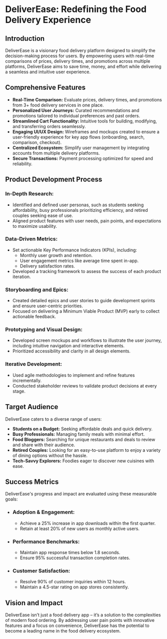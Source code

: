 # DeliverEase: Redefining the Food Delivery Experience

## Introduction
DeliverEase is a visionary food delivery platform designed to simplify the decision-making process for users. By empowering users with real-time comparisons of prices, delivery times, and promotions across multiple platforms, DeliverEase aims to save time, money, and effort while delivering a seamless and intuitive user experience.

## Comprehensive Features
- **Real-Time Comparison:** Evaluate prices, delivery times, and promotions from 3+ food delivery services in one place.
- **Personalized User Journeys:** Curated recommendations and promotions tailored to individual preferences and past orders.
- **Streamlined Cart Functionality:** Intuitive tools for building, modifying, and transferring orders seamlessly.
- **Engaging UI/UX Design:** Wireframes and mockups created to ensure a user-friendly experience for key app flows (onboarding, search, comparison, checkout).
- **Centralized Ecosystem:** Simplify user management by integrating accounts from multiple delivery platforms.
- **Secure Transactions:** Payment processing optimized for speed and reliability.

## Product Development Process
### In-Depth Research:
- Identified and defined user personas, such as students seeking affordability, busy professionals prioritizing efficiency, and retired couples seeking ease of use.
- Aligned product features with user needs, pain points, and expectations to maximize usability.
### Data-Driven Metrics:
- Set actionable Key Performance Indicators (KPIs), including:
  - Monthly user growth and retention.
  - User engagement metrics like average time spent in-app.
  - Delivery satisfaction rates.
- Developed a tracking framework to assess the success of each product iteration.
### Storyboarding and Epics:
- Created detailed epics and user stories to guide development sprints and ensure user-centric priorities.
- Focused on delivering a Minimum Viable Product (MVP) early to collect actionable feedback.
### Prototyping and Visual Design:
- Developed screen mockups and workflows to illustrate the user journey, including intuitive navigation and interactive elements.
- Prioritized accessibility and clarity in all design elements.
### Iterative Development:
- Used agile methodologies to implement and refine features incrementally.
- Conducted stakeholder reviews to validate product decisions at every stage.

## Target Audience
DeliverEase caters to a diverse range of users:
- **Students on a Budget:** Seeking affordable deals and quick delivery.
- **Busy Professionals:** Managing family meals with minimal effort.
- **Food Bloggers:** Searching for unique restaurants and deals to review and share with their audience.
- **Retired Couples:** Looking for an easy-to-use platform to enjoy a variety of dining options without the hassle.
- **Tech-Savvy Explorers:** Foodies eager to discover new cuisines with ease.

## Success Metrics
DeliverEase's progress and impact are evaluated using these measurable goals:

- ### Adoption & Engagement:
  - Achieve a 25% increase in app downloads within the first quarter.
  - Retain at least 20% of new users as monthly active users.
- ### Performance Benchmarks:
  - Maintain app response times below 1.8 seconds.
  - Ensure 95% successful transaction completion rates.
- ### Customer Satisfaction:
  - Resolve 90% of customer inquiries within 12 hours.
  - Maintain a 4.5-star rating on app stores consistently.

## Vision and Impact
DeliverEase isn’t just a food delivery app – it’s a solution to the complexities of modern food ordering. By addressing user pain points with innovative features and a focus on convenience, DeliverEase has the potential to become a leading name in the food delivery ecosystem.